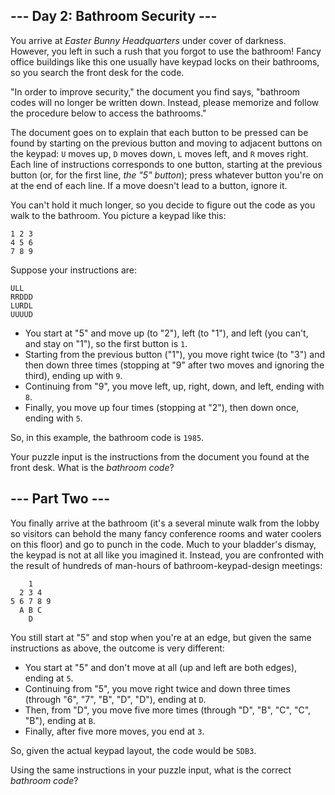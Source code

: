 \--- Day 2: Bathroom Security ---
---------------------------------

You arrive at _Easter Bunny Headquarters_ under cover of darkness. However, you left in such a rush that you forgot to use the bathroom! Fancy office buildings like this one usually have keypad locks on their bathrooms, so you search the front desk for the code.

"In order to improve security," the document you find says, "bathroom codes will no longer be written down. Instead, please memorize and follow the procedure below to access the bathrooms."

The document goes on to explain that each button to be pressed can be found by starting on the previous button and moving to adjacent buttons on the keypad: `U` moves up, `D` moves down, `L` moves left, and `R` moves right. Each line of instructions corresponds to one button, starting at the previous button (or, for the first line, _the "5" button_); press whatever button you're on at the end of each line. If a move doesn't lead to a button, ignore it.

You can't hold it much longer, so you decide to figure out the code as you walk to the bathroom. You picture a keypad like this:

```
1 2 3
4 5 6
7 8 9
```

Suppose your instructions are:

```
ULL
RRDDD
LURDL
UUUUD
```

*   You start at "5" and move up (to "2"), left (to "1"), and left (you can't, and stay on "1"), so the first button is `1`.
*   Starting from the previous button ("1"), you move right twice (to "3") and then down three times (stopping at "9" after two moves and ignoring the third), ending up with `9`.
*   Continuing from "9", you move left, up, right, down, and left, ending with `8`.
*   Finally, you move up four times (stopping at "2"), then down once, ending with `5`.

So, in this example, the bathroom code is `1985`.

Your puzzle input is the instructions from the document you found at the front desk. What is the _bathroom code_?

\--- Part Two ---
-----------------

You finally arrive at the bathroom (it's a several minute walk from the lobby so visitors can behold the many fancy conference rooms and water coolers on this floor) and go to punch in the code. Much to your bladder's dismay, the keypad is not at all like you imagined it. Instead, you are confronted with the result of hundreds of man-hours of bathroom-keypad-design meetings:

```
    1
  2 3 4
5 6 7 8 9
  A B C
    D
```

You still start at "5" and stop when you're at an edge, but given the same instructions as above, the outcome is very different:

*   You start at "5" and don't move at all (up and left are both edges), ending at `5`.
*   Continuing from "5", you move right twice and down three times (through "6", "7", "B", "D", "D"), ending at `D`.
*   Then, from "D", you move five more times (through "D", "B", "C", "C", "B"), ending at `B`.
*   Finally, after five more moves, you end at `3`.

So, given the actual keypad layout, the code would be `5DB3`.

Using the same instructions in your puzzle input, what is the correct _bathroom code_?